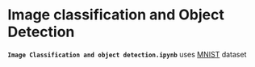 # Image classification and Object Detection

**`Image Classification and object detection.ipynb`** uses [MNIST](http://yann.lecun.com/exdb/mnist/) dataset 
